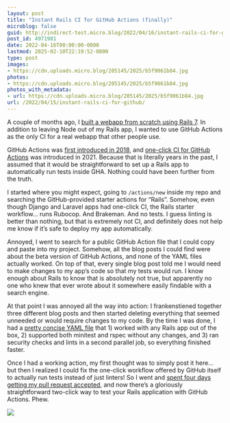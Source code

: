 ```yaml
---
layout: post
title: "Instant Rails CI for GitHub Actions (finally)"
microblog: false
guid: http://indirect-test.micro.blog/2022/04/16/instant-rails-ci-for-github/
post_id: 4971981
date: 2022-04-16T00:00:00-0800
lastmod: 2025-02-10T22:19:52-0800
type: post
images:
- https://cdn.uploads.micro.blog/205145/2025/b5f9061b84.jpg
photos:
- https://cdn.uploads.micro.blog/205145/2025/b5f9061b84.jpg
photos_with_metadata:
- url: https://cdn.uploads.micro.blog/205145/2025/b5f9061b84.jpg
url: /2022/04/15/instant-rails-ci-for-github/
---
```


A couple of months ago, I [built a webapp from scratch using Rails 7](/2022/02/17/feedyouremail/). In addition to leaving Node out of my Rails app, I wanted to use GitHub Actions as the only CI for a real webapp that other people use.

GitHub Actions was [first introduced in 2018](https://techcrunch.com/2018/10/16/github-launches-actions-its-workflow-automation-tool/), and [one-click CI for GitHub Actions](https://github.blog/2021-12-17-getting-started-with-github-actions-just-got-easier/) was introduced in 2021. Because that is literally years in the past, I assumed that it would be straightforward to set up a Rails app to automatically run tests inside GHA. Nothing could have been further from the truth.

I started where you might expect, going to `/actions/new` inside my repo and searching the GitHub-provided starter actions for “Rails”. Somehow, even though Django and Laravel apps had one-click CI, the Rails starter workflow… runs Rubocop. And Brakeman. And no tests. I guess linting is better than nothing, but that is extremely not CI, and definitely does not help me know if it’s safe to deploy my app automatically.

Annoyed, I went to search for a public GitHub Action file that I could copy and paste into my project. Somehow, all the blog posts I could find were about the beta version of GitHub Actions, and none of the YAML files actually worked. On top of that, every single blog post told me I would need to make changes to my app’s code so that my tests would run. I know enough about Rails to know that is absolutely not true, but apparently no one who knew that ever wrote about it somewhere easily findable with a search engine.

At that point I was annoyed all the way into action: I frankenstiened together three different blog posts and then started deleting everything that seemed unneeded or would require changes to my code. By the time I was done, I had a [pretty concise YAML file](https://github.com/actions/starter-workflows/blob/main/ci/rubyonrails.yml) that 1) worked with any Rails app out of the box, 2) supported both minitest and rspec without any changes, and 3) ran security checks and lints in a second parallel job, so everything finished faster.

Once I had a working action, my first thought was to simply post it here… but then I realized I could fix the one-click workflow offered by GitHub itself to actually run tests instead of just linters! So I went and [spent four days getting my pull request accepted](https://github.com/actions/starter-workflows/pull/1353), and now there’s a gloriously straightforward two-click way to test your Rails application with GitHub Actions. Phew.

<img src="uploads/2025/b5f9061b84.jpg">
